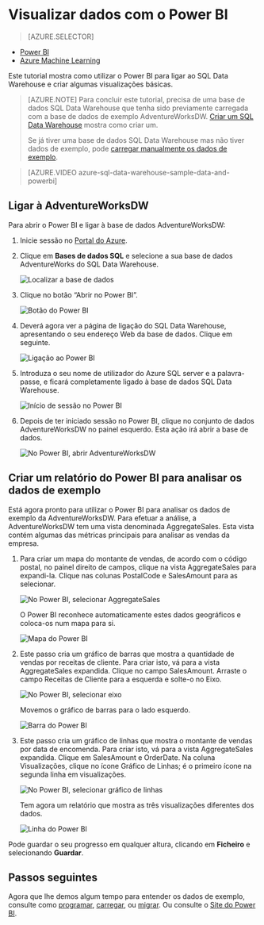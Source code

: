 <properties
   pageTitle="Visualizar dados do SQL Data Warehouse com o Power BI Microsoft Azure"
   description="Visualizar dados do SQL Data Warehouse com o Power BI"
   services="sql-data-warehouse"
   documentationCenter="NA"
   authors="lodipalm"
   manager="barbkess"
   editor="" />

<tags
   ms.service="sql-data-warehouse"
   ms.devlang="NA"
   ms.topic="get-started-article"
   ms.tgt_pltfrm="NA"
   ms.workload="data-services"
   ms.date="05/18/2016"
   ms.author="lodipalm;barbkess;sonyama" />

# Visualizar dados com o Power BI

> [AZURE.SELECTOR]
- [Power BI][]
- [Azure Machine Learning][]

Este tutorial mostra como utilizar o Power BI para ligar ao SQL Data Warehouse e criar algumas visualizações básicas.

> [AZURE.NOTE] Para concluir este tutorial, precisa de uma base de dados SQL Data Warehouse que tenha sido previamente carregada com a base de dados de exemplo AdventureWorksDW. [Criar um SQL Data Warehouse](sql-data-warehouse-get-started-provision.md) mostra como criar um.
>
> Se já tiver uma base de dados SQL Data Warehouse mas não tiver dados de exemplo, pode [carregar manualmente os dados de exemplo][].

> [AZURE.VIDEO azure-sql-data-warehouse-sample-data-and-powerbi]

## Ligar à AdventureWorksDW

Para abrir o Power BI e ligar à base de dados AdventureWorksDW:

1. Inicie sessão no [Portal do Azure][].
2. Clique em **Bases de dados SQL** e selecione a sua base de dados AdventureWorks do SQL Data Warehouse.

    ![Localizar a base de dados][1]

3. Clique no botão “Abrir no Power BI”.

    ![Botão do Power BI][2]

4. Deverá agora ver a página de ligação do SQL Data Warehouse, apresentando o seu endereço Web da base de dados. Clique em seguinte.

    ![Ligação ao Power BI][3]

6. Introduza o seu nome de utilizador do Azure SQL server e a palavra-passe, e ficará completamente ligado à base de dados SQL Data Warehouse.

    ![Início de sessão no Power BI][4]

1. Depois de ter iniciado sessão no Power BI, clique no conjunto de dados AdventureWorksDW no painel esquerdo. Esta ação irá abrir a base de dados.

    ![No Power BI, abrir AdventureWorksDW][5]



## Criar um relatório do Power BI para analisar os dados de exemplo

Está agora pronto para utilizar o Power BI para analisar os dados de exemplo da AdventureWorksDW. Para efetuar a análise, a AdventureWorksDW tem uma vista denominada AggregateSales. Esta vista contém algumas das métricas principais para analisar as vendas da empresa.

1. Para criar um mapa do montante de vendas, de acordo com o código postal, no painel direito de campos, clique na vista AggregateSales para expandi-la. Clique nas colunas PostalCode e SalesAmount para as selecionar.

    ![No Power BI, selecionar AggregateSales][6]

    O Power BI reconhece automaticamente estes dados geográficos e coloca-os num mapa para si.

    ![Mapa do Power BI][7]

2. Este passo cria um gráfico de barras que mostra a quantidade de vendas por receitas de cliente. Para criar isto, vá para a vista AggregateSales expandida. Clique no campo SalesAmount. Arraste o campo Receitas de Cliente para a esquerda e solte-o no Eixo.

    ![No Power BI, selecionar eixo][8]

    Movemos o gráfico de barras para o lado esquerdo.

    ![Barra do Power BI][9]

3. Este passo cria um gráfico de linhas que mostra o montante de vendas por data de encomenda. Para criar isto, vá para a vista AggregateSales expandida. Clique em SalesAmount e OrderDate. Na coluna Visualizações, clique no ícone Gráfico de Linhas; é o primeiro ícone na segunda linha em visualizações.

    ![No Power BI, selecionar gráfico de linhas][10]

    Tem agora um relatório que mostra as três visualizações diferentes dos dados.

    ![Linha do Power BI][11]

Pode guardar o seu progresso em qualquer altura, clicando em **Ficheiro** e selecionando **Guardar**.

## Passos seguintes
Agora que lhe demos algum tempo para entender os dados de exemplo, consulte como [programar][], [carregar][], ou [migrar][]. Ou consulte o [Site do Power BI][].

<!--Image references-->
[1]:./media/sql-data-warehouse-get-started-visualize-with-power-bi/pbi-find-database.png
[2]:./media/sql-data-warehouse-get-started-visualize-with-power-bi/pbi-button.png
[3]:./media/sql-data-warehouse-get-started-visualize-with-power-bi/pbi-connect-to-azure.png
[4]:./media/sql-data-warehouse-get-started-visualize-with-power-bi/pbi-sign-in.png
[5]:./media/sql-data-warehouse-get-started-visualize-with-power-bi/pbi-open-adventureworks.png
[6]:./media/sql-data-warehouse-get-started-visualize-with-power-bi/pbi-aggregatesales.png
[7]:./media/sql-data-warehouse-get-started-visualize-with-power-bi/pbi-map.png
[8]:./media/sql-data-warehouse-get-started-visualize-with-power-bi/pbi-chooseaxis.png
[9]:./media/sql-data-warehouse-get-started-visualize-with-power-bi/pbi-bar.png
[10]:./media/sql-data-warehouse-get-started-visualize-with-power-bi/pbi-prepare-line.png
[11]:./media/sql-data-warehouse-get-started-visualize-with-power-bi/pbi-line.png
[12]:./media/sql-data-warehouse-get-started-visualize-with-power-bi/pbi-save.png

<!--Article references-->
[migrar]: ./sql-data-warehouse-overview-migrate.md
[programar]: ./sql-data-warehouse-overview-develop.md
[carregar]: ./sql-data-warehouse-overview-load.md
[carregar manualmente os dados de exemplo]: ./sql-data-warehouse-get-started-manually-load-samples.md
[Ligar ao SQL Data Warehouse]: ./sql-data-warehouse-integrate-power-bi.md
[Criar um SQL Data Warehouse]: ./sql-data-warehouse-get-started-provision.md
[Power BI]: ./sql-data-warehouse-get-started-visualize-with-power-bi.md
[Azure Machine Learning]: ./sql-data-warehouse-get-started-analyze-with-azure-machine-learning.md

<!--Other-->
[Portal do Azure]: https://portal.azure.com/
[Site do Power BI]: http://www.powerbi.com/



<!--HONumber=Jun16_HO2-->



